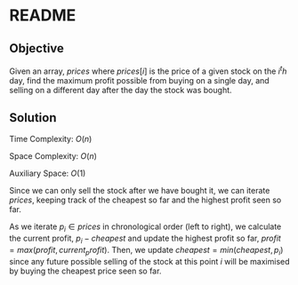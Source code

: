 # README

## Objective

Given an array, $prices$ where $prices[i]$ is the price of a 
given stock on the $i^th$ day, find the maximum profit possible
from buying on a single day, and selling on a different day after
the day the stock was bought.

## Solution

Time Complexity: $O(n)$

Space Complexity: $O(n)$

Auxiliary Space: $O(1)$

Since we can only sell the stock after we have bought it, we can
iterate $prices$, keeping track of the cheapest so far and the highest
profit seen so far.

As we iterate $p_i \in prices$ in chronological order (left to right),
we calculate the current profit, $p_i - cheapest$ and update the highest profit so far, $profit = max(profit, current_profit)$.
Then, we update $cheapest = min(cheapest, p_i)$ since any future possible 
selling of the stock at this point $i$ will be maximised by buying the 
cheapest price seen so far.

